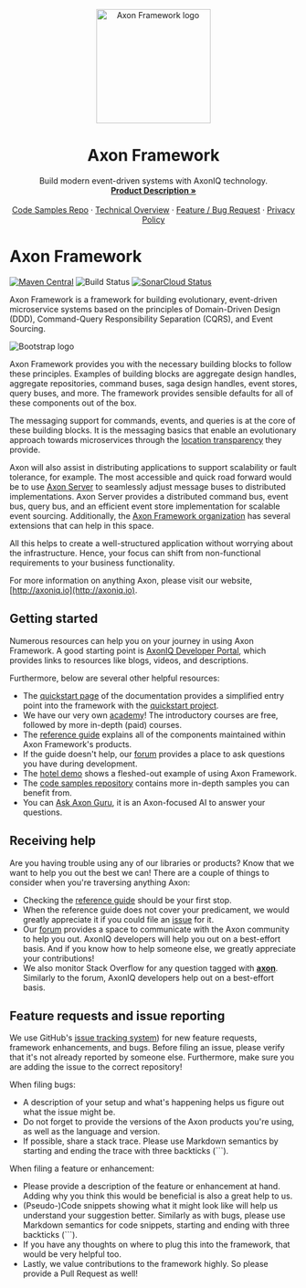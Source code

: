 <p align="center">
  <a href="https://www.axoniq.io/products/axon-framework">
    <img src="https://www.axoniq.io/hubfs/axon-framework.svg" alt="Axon Framework logo" width="200" height="200">
  </a>
</p>

<h1 align="center">Axon Framework</h1>

<p align="center">
  Build modern event-driven systems with AxonIQ technology.
  <br>
  <a href="https://www.axoniq.io/products/axon-framework"><strong>Product Description »</strong></a>
  <br>
  <br>
  <a href="https://github.com/AxonIQ/code-samples">Code Samples Repo</a>
  ·
  <a href="https://developer.axoniq.io/axon-framework/overview">Technical Overview</a>
  ·
  <a href="https://github.com/AxonFramework/AxonFramework/issues">Feature / Bug Request</a>
  ·
  <a href="https://www.axoniq.io/privacy-policy">Privacy Policy</a>


</p>




# Axon Framework
[![Maven Central](https://maven-badges.herokuapp.com/maven-central/org.axonframework/axon/badge.svg)](https://maven-badges.herokuapp.com/maven-central/org.axonframework/axon)
![Build Status](https://github.com/AxonFramework/AxonFramework/workflows/Axon%20Framework/badge.svg?branch=master)
[![SonarCloud Status](https://sonarcloud.io/api/project_badges/measure?project=AxonFramework_AxonFramework&metric=alert_status)](https://sonarcloud.io/dashboard?id=AxonFramework_AxonFramework)

Axon Framework is a framework for building evolutionary, event-driven microservice systems based on the principles of Domain-Driven Design (DDD), Command-Query Responsibility Separation (CQRS), and Event Sourcing.

<img src="https://library.axoniq.io/axoniq-console-getting-started/main/ac-monitor-axon-framework-applications/_images/ac-message-dependency-diagram.png" alt="Bootstrap logo">

Axon Framework provides you with the necessary building blocks to follow these principles.
Examples of building blocks are aggregate design handles, aggregate repositories, command buses, saga design handles, event stores, query buses, and more.
The framework provides sensible defaults for all of these components out of the box.

The messaging support for commands, events, and queries is at the core of these building blocks. 
It is the messaging basics that enable an evolutionary approach towards microservices through the [location transparency](https://en.wikipedia.org/wiki/Location_transparency) they provide.

Axon will also assist in distributing applications to support scalability or fault tolerance, for example.
The most accessible and quick road forward would be to use [Axon Server](https://developer.axoniq.io/axon-server/overview) to seamlessly adjust message buses to distributed implementations.
Axon Server provides a distributed command bus, event bus, query bus, and an efficient event store implementation for scalable event sourcing.
Additionally, the [Axon Framework organization](https://github.com/AxonFramework) has several extensions that can help in this space.

All this helps to create a well-structured application without worrying about the infrastructure.
Hence, your focus can shift from non-functional requirements to your business functionality.

For more information on anything Axon, please visit our website, [http://axoniq.io](http://axoniq.io).

## Getting started

Numerous resources can help you on your journey in using Axon Framework.
A good starting point is [AxonIQ Developer Portal](https://developer.axoniq.io/), which provides links to resources like blogs, videos, and descriptions.

Furthermore, below are several other helpful resources:
* The [quickstart page](https://docs.axoniq.io/reference-guide/getting-started/quick-start) of the documentation provides a simplified entry point into the framework with the [quickstart project](https://download.axoniq.io/quickstart/AxonQuickStart.zip).
* We have our very own [academy](https://academy.axoniq.io/)! 
  The introductory courses are free, followed by more in-depth (paid) courses.
* The [reference guide](https://docs.axoniq.io) explains all of the components maintained within Axon Framework's products.
* If the guide doesn't help, our [forum](https://discuss.axoniq.io/) provides a place to ask questions you have during development.
* The [hotel demo](https://github.com/AxonIQ/hotel-demo) shows a fleshed-out example of using Axon Framework.
* The [code samples repository](https://github.com/AxonIQ/code-samples) contains more in-depth samples you can benefit from.
* You can [Ask Axon Guru](https://gurubase.io/g/axon-framework), it is an Axon-focused AI to answer your questions.

## Receiving help

Are you having trouble using any of our libraries or products?
Know that we want to help you out the best we can!
There are a couple of things to consider when you're traversing anything Axon:

* Checking the [reference guide](https://docs.axoniq.io) should be your first stop.
* When the reference guide does not cover your predicament, we would greatly appreciate it if you could file an [issue](https://github.com/AxonIQ/reference-guide/issues) for it.
* Our [forum](https://discuss.axoniq.io/) provides a space to communicate with the Axon community to help you out. 
  AxonIQ developers will help you out on a best-effort basis. 
  And if you know how to help someone else, we greatly appreciate your contributions!
* We also monitor Stack Overflow for any question tagged with [**axon**](https://stackoverflow.com/questions/tagged/axon). 
  Similarly to the forum, AxonIQ developers help out on a best-effort basis.

## Feature requests and issue reporting

We use GitHub's [issue tracking system](https://github.com/AxonFramework/AxonFramework/issues)) for new feature requests, framework enhancements, and bugs.
Before filing an issue, please verify that it's not already reported by someone else. 
Furthermore, make sure you are adding the issue to the correct repository!

When filing bugs:
* A description of your setup and what's happening helps us figure out what the issue might be.
* Do not forget to provide the versions of the Axon products you're using, as well as the language and version.
* If possible, share a stack trace. 
  Please use Markdown semantics by starting and ending the trace with three backticks (```).

When filing a feature or enhancement:
* Please provide a description of the feature or enhancement at hand. 
  Adding why you think this would be beneficial is also a great help to us.
* (Pseudo-)Code snippets showing what it might look like will help us understand your suggestion better.
  Similarly as with bugs, please use Markdown semantics for code snippets, starting and ending with three backticks (```).
* If you have any thoughts on where to plug this into the framework, that would be very helpful too.
* Lastly, we value contributions to the framework highly. 
  So please provide a Pull Request as well!
